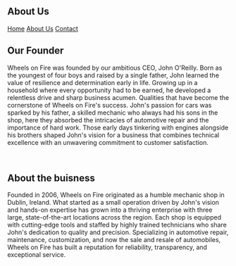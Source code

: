<!DOCTYPE html>
<html lang = "en">
<!DOCTYPE html>
<html lang="en">
<head>
  <meta charset="UTF-8">
  <meta name="viewport" content="width=device-width, initial-scale=1.0">
  <link rel="Stylesheet" href="About.css"></About>

 <section id ="about">
   <body>
  <h2><summary>About Us</summary></h2>

  <nav> <!-- This is the navigation Bar-->
                <a href="Home.html">Home</a>
                <a href="About.html">About Us</a>
                <a href="Contact.html">Contact</a>
        </nav>
  <div> 
  <h2>Our Founder</h2>
   <p> Wheels on Fire was founded by our ambitious CEO, John O'Reilly. Born as the youngest of four boys and raised by a single father, John learned the value of resilience and determination early in life. Growing up in a household where every opportunity had to be earned, he developed a relentless drive and sharp business acumen. Qualities that have become the cornerstone of Wheels on Fire's success. John's passion for cars was sparked by his father, a skilled mechanic who always had his sons in the shop, here they absorbed the intricacies of automotive repair and the importance of hard work. Those early days tinkering with engines alongside his brothers shaped John's vision for a business that combines technical excellence with an unwavering commitment to customer satisfaction. </p>
   </div>     

  <br>
  <div 2>
   <h2> About the buisness </h2>
  <p>Founded in 2006, Wheels on Fire originated as a humble mechanic shop in Dublin, Ireland. What started as a small operation driven by John's vision and hands-on expertise has grown into a thriving enterprise with three large, state-of-the-art locations across the region. Each shop is equipped with cutting-edge tools and staffed by highly trained technicians who share John's dedication to quality and precision. Specializing in automotive repair, maintenance, customization, and now the sale and resale of automobiles, Wheels on Fire has built a reputation for reliability, transparency, and exceptional service. </p>
  </div 2>
  <br>

  </body>
  </section>
